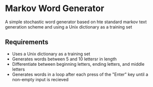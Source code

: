 # Markov Word Generator
A simple stochastic word generator based on hte standard markov text generation scheme and using a Unix dictionary as a training set

## Requirements
- Uses a Unix dictionary as a training set
- Generates words between 5 and 10 lettersr in length
- Differentiate between beginning letters, ending letters, and middle letters
- Generates words in a loop after each press of the "Enter" key until a non-empty input is recieved